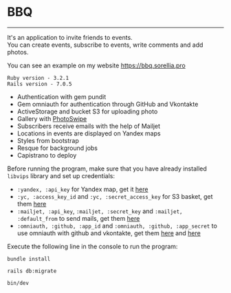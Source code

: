 # BBQ


___
It's an application to invite friends to events.  
You can create events, subscribe to events, write comments and add photos.

You can see an example on my website https://bbq.sorellia.pro

```
Ruby version - 3.2.1
Rails version - 7.0.5
```

* Authentication with gem pundit
* Gem omniauth for authentication through GitHub and Vkontakte
* ActiveStorage and bucket S3 for uploading photo
* Gallery with [PhotoSwipe](https://photoswipe.com "PhotoSwipe")
* Subscribers receive emails with the help of Mailjet
* Locations in events are displayed on Yandex maps
* Styles from bootstrap 
* Resque for background jobs
* Capistrano to deploy 

Before running the program, make sure that you have already installed `libvips` library and set up credentials:
+ `:yandex, :api_key` for Yandex map, get it [here](https://yandex.ru/dev/maps/jsapi/doc/2.1/quick-start/index.html#get-api-key "YandexApi")
+ `:yc, :access_key_id` and `:yc, :secret_access_key` for S3 basket, get them [here](https://cloud.yandex.ru "YandexCloud")
+ `:mailjet, :api_key`, `:mailjet, :secret_key` and `:mailjet, :default_from` to send mails, get them [here](https://www.mailjet.com "Mailjet")
+ `:omniauth, :github, :app_id` and `:omniauth, :github, :app_secret` to use omniauth with github and vkontakte, get them [here](https://github.com/settings/developers "OAuth") and [here](https://dev.vk.com "OAuth")

Execute the following line in the console to run the program:

```
bundle install

rails db:migrate

bin/dev
```
